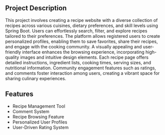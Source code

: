 ## Project Description
This project involves creating a recipe website with a diverse collection of recipes across various
cuisines, dietary preferences, and skill levels using Spring Boot. Users can effortlessly search, filter, and explore
recipes tailored to their preferences. The platform allows registered users to create personalized
profiles, enabling them to save favorites, share their recipes, and engage with the cooking
community. A visually appealing and user-friendly interface enhances the browsing experience,
incorporating high-quality images and intuitive design elements. Each recipe page offers detailed
instructions, ingredient lists, cooking times, serving sizes, and nutritional information. Community
engagement features such as ratings, and comments foster interaction among users, creating a
vibrant space for sharing culinary experiences.
## Features
- Recipe Management Tool
- Comment System
- Recipe Browsing Feature
- Personalized User Profiles
- User-Driven Rating System
